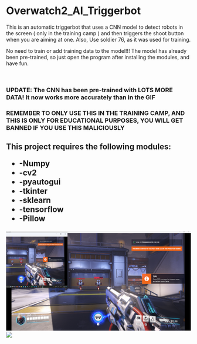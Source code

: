 # Overwatch2_AI_Triggerbot
This is an automatic triggerbot that uses a CNN model to detect robots in the screen ( only in the training camp ) and then triggers the shoot button when you are aiming at one. Also, Use soldier 76, as it was used for training.
<p>No need to train or add training data to the model!!! The model has already been pre-trained, so just open the program after installing the modules, and have fun.</p>
<br>
<h3>UPDATE: The CNN has been pre-trained with LOTS MORE DATA! It now works more accurately than in the GIF</h3>
<h3>REMEMBER TO ONLY USE THIS IN THE TRAINING CAMP, AND THIS IS ONLY FOR EDUCATIONAL PURPOSES, YOU WILL GET BANNED IF YOU USE THIS MALICIOUSLY</h3>
<h2>
  This project requires the following modules:
  <ul>
  <li>-Numpy</li>
  <li>-cv2</li>
  <li>-pyautogui</li>
  <li>-tkinter</li>
  <li>-sklearn</li>
  <li>-tensorflow</li>
  <li>-Pillow</li>
  </ul>
</h2>
<html>
  
  
  <img src="image.png">
  <img src="video.gif">
</html>
